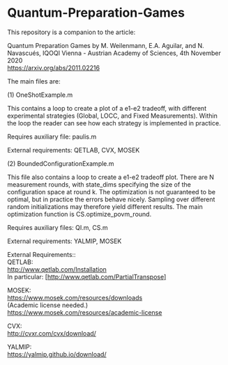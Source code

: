 # Quantum-Preparation-Games

This repository is a companion to the article:  

Quantum Preparation Games
by M. Weilenmann, E.A. Aguilar, and N. Navascués,
IQOQI Vienna - Austrian Academy of Sciences,
4th November 2020   
https://arxiv.org/abs/2011.02216

The main files are: 


(1) OneShotExample.m   

This contains a loop to create a plot of a e1-e2 tradeoff, with different experimental strategies (Global, LOCC, and Fixed Measurements).  Within the loop the reader can see how each strategy is implemented in practice.      

Requires auxiliary file: paulis.m     

External requirements: QETLAB, CVX, MOSEK  


(2) BoundedConfigurationExample.m     

This file also contains a loop to create a e1-e2 tradeoff plot. There are N measurement rounds, with state_dims specifying the size of the configuration space at round k. The optimization is not guaranteed to be optimal, but in practice the errors behave nicely. Sampling over different random initializations may therefore yield different results. The main optimization function is CS.optimize_povm_round.          

Requires auxiliary files: QI.m, CS.m     

External requirements: YALMIP, MOSEK   


External Requirements::     
QETLAB:     
http://www.qetlab.com/Installation  
In particular: [http://www.qetlab.com/PartialTranspose]   

MOSEK:     
https://www.mosek.com/resources/downloads     
(Academic license needed.)     
https://www.mosek.com/resources/academic-license      

CVX:     
http://cvxr.com/cvx/download/      

YALMIP:     
https://yalmip.github.io/download/
